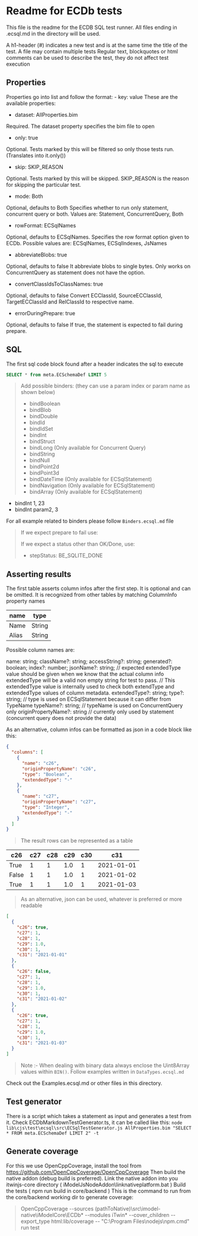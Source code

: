 # Readme for ECDb tests

This file is the readme for the ECDB SQL test runner. All files ending in .ecsql.md in the directory will be used.

A h1-header (#) indicates a new test and is at the same time the title of the test. A file may contain multiple tests
Regular text, blockquotes or html comments can be used to describe the test, they do not affect test execution

## Properties

Properties go into list and follow the format: - key: value
These are the available properties:

- dataset: AllProperties.bim

Required. The dataset property specifies the bim file to open

- only: true

Optional. Tests marked by this will be filtered so only those tests run. (Translates into it.only())

- skip: SKIP_REASON

Optional. Tests marked by this will be skipped. SKIP_REASON is the reason for skipping the particular test.

- mode: Both

Optional, defaults to Both
Specifies whether to run only statement, concurrent query or both. Values are: Statement, ConcurrentQuery, Both

- rowFormat: ECSqlNames

Optional, defaults to ECSqlNames.
Specifies the row format option given to ECDb. Possible values are: ECSqlNames, ECSqlIndexes, JsNames

- abbreviateBlobs: true

Optional, defaults to false
It abbreviate blobs to single bytes.
Only works on ConcurrentQuery as statement does not have the option.

- convertClassIdsToClassNames: true

Optional, defaults to false
Convert ECClassId, SourceECClassId, TargetECClassId and RelClassId to respective name.

- errorDuringPrepare: true

Optional, defaults to false
If true, the statement is expected to fail during prepare.

## SQL

The first sql code block found after a header indicates the sql to execute

```sql
SELECT * from meta.ECSchemaDef LIMIT 5
```

> Add possible binders:
> (they can use a param index or param name as shown below)
>
> - bindBoolean
> - bindBlob
> - bindDouble
> - bindId
> - bindIdSet
> - bindInt
> - bindStruct
> - bindLong (Only available for Concurrent Query)
> - bindString
> - bindNull
> - bindPoint2d
> - bindPoint3d
> - bindDateTime (Only available for ECSqlStatement)
> - bindNavigation (Only available for ECSqlStatement)
> - bindArray (Only available for ECSqlStatement)

- bindInt 1, 23
- bindInt param2, 3

For all example related to binders please follow `Binders.ecsql.md` file

> If we expect prepare to fail use:
>
> If we expect a status other than OK/Done, use:
>
> - stepStatus: BE_SQLITE_DONE

## Asserting results

The first table asserts column infos after the first step. It is optional and can be omitted. It is recognized from other tables by matching ColumnInfo property names

| name  | type   |
| ----- | ------ |
| Name  | String |
| Alias | String |

Possible column names are:

name: string;
className?: string;
accessString?: string;
generated?: boolean;
index?: number;
jsonName?: string;
// expected extendedType value should be given when we know that the actual column info extendedType will be a valid non empty string for test to pass.
// This extendedType value is internally used to check both extendType and extendedType values of column metadata.
extendedType?: string;
type?: string; // type is used on ECSqlStatement because it can differ from TypeName
typeName?: string; // typeName is used on ConcurrentQuery only
originPropertyName?: string // currently only used by statement (concurrent query does not provide the data)

As an alternative, column infos can be formatted as json in a code block like this:

```json
{
  "columns": [
    {
      "name": "c26",
      "originPropertyName": "c26",
      "type": "Boolean",
      "extendedType": "-"
    },
    {
      "name": "c27",
      "originPropertyName": "c27",
      "type": "Integer",
      "extendedType": "-"
    }
  ]
}
```

> The result rows can be represented as a table

| c26   | c27 | c28 | c29 | c30 | c31        |
| ----- | --- | --- | --- | --- | ---------- |
| True  | 1   | 1   | 1.0 | 1   | 2021-01-01 |
| False | 1   | 1   | 1.0 | 1   | 2021-01-02 |
| True  | 1   | 1   | 1.0 | 1   | 2021-01-03 |

> As an alternative, json can be used, whatever is preferred or more readable

```json
[
  {
    "c26": true,
    "c27": 1,
    "c28": 1,
    "c29": 1.0,
    "c30": 1,
    "c31": "2021-01-01"
  },
  {
    "c26": false,
    "c27": 1,
    "c28": 1,
    "c29": 1.0,
    "c30": 1,
    "c31": "2021-01-02"
  },
  {
    "c26": true,
    "c27": 1,
    "c28": 1,
    "c29": 1.0,
    "c30": 1,
    "c31": "2021-01-03"
  }
]
```

> Note :- When dealing with binary data always enclose the Uint8Array values within `BIN()`. Follow examples written in `DataTypes.ecsql.md`

Check out the Examples.ecsql.md or other files in this directory.

## Test generator

There is a script which takes a statement as input and generates a test from it.
Check ECDbMarkdownTestGenerator.ts, it can be called like this:
`node lib\cjs\test\ecsql\src\ECSqlTestGenerator.js AllProperties.bim "SELECT * FROM meta.ECSchemaDef LIMIT 2" -t`

## Generate coverage

For this we use OpenCppCoverage, install the tool from <https://github.com/OpenCppCoverage/OpenCppCoverage>
Then build the native addon (debug build is preferred).
Link the native addon into you itwinjs-core directory ( iModelJsNodeAddon\linknativeplatform.bat )
Build the tests ( npm run build in core/backend )
This is the command to run from the core/backend working dir to generate coverage:

> OpenCppCoverage --sources (pathToNative)\src\imodel-native\iModelCore\ECDb\* --modules iTwin\* --cover_children --export_type html:lib/coverage -- "C:\Program Files\nodejs\npm.cmd" run test
